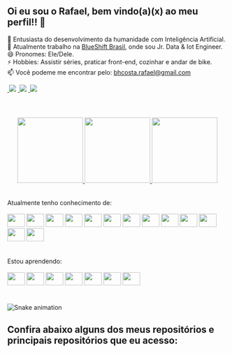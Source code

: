 ## Oi eu sou o Rafael, bem vindo(a)(x) ao meu perfil!! 🖖
🤖 Entusiasta do desenvolvimento da humanidade com Inteligência Artificial. <br>
💼 Atualmente trabalho na [BlueShift Brasil](https://blueshift.com.br/), onde sou Jr. Data & Iot Engineer. <br>
😄 Pronomes: Ele/Dele. <br>
⚡ Hobbies: Assistir séries, praticar front-end, cozinhar e andar de bike. <br>
📫 Você podeme me encontrar pelo: bhcosta.rafael@gmail.com <br>

<div>
<a href="https://www.linkedin.com/in/rafaelbhcosta/" alt="Linkedin"> <img src="https://img.shields.io/badge/-Linkedin-1A1C26?style=for-the-badge&logo=Linkedin&logoColor=3BBFA7&link=https://www.linkedin.com/in/rafaelbhcosta/"/></a>
<a href="https://www.instagram.com/task.dev/" alt="Instagram"> <img src="https://img.shields.io/badge/-Instagram-1A1C26?style=for-the-badge&logo=Instagram&logoColor=3BBFA7&link=https://www.instagram.com/task.dev/"/></a>
<a href="https://discord.gg/rv6gCMt2UN" alt="Discord"> <img src="https://img.shields.io/badge/-Discord-1A1C26?style=for-the-badge&logo=Discord&logoColor=3BBFA7&link=https://discord.gg/rv6gCMt2UN"/></a>
<!-- <a href="bhcosta.rafael@gmail.com" alt="E-mail"> <img src="https://img.shields.io/badge/Email-1A1C26?style=for-the-badge&logo=Gmail&logoColor=3BBFA7&link=bhcosta.rafael@gmail.com"/></a> -->
</div>

#

<div align="center">
<br>
  <a href="https://github.com/rafaelbhcosta">
  <img height="150em" src="https://github-readme-stats.vercel.app/api?username=rafaelbhcosta&show_icons=true&theme=dark&include_all_commits=true&count_private=true"/>
  <img height="150em" src="https://github-readme-stats.vercel.app/api/top-langs/?username=rafaelbhcosta&layout=compact&langs_count=7&theme=dark"/>
  <img height="150em" src="https://github-readme-streak-stats.herokuapp.com/?user=rafaelbhcosta&theme=dark&hide_border=true" />
  </a>
</div>
<br>
<br>
Atualmente tenho conhecimento de:
<div style="display: inline_block"><br>
    <img height="30" width="40" src="https://cdn.jsdelivr.net/gh/devicons/devicon/icons/azure/azure-original.svg" />
    <img height="30" width="40" src="https://cdn.jsdelivr.net/gh/devicons/devicon/icons/html5/html5-original.svg" />
    <img height="30" width="40" src="https://cdn.jsdelivr.net/gh/devicons/devicon/icons/css3/css3-original.svg" />
    <img height="30" width="40" src="https://cdn.jsdelivr.net/gh/devicons/devicon/icons/javascript/javascript-original.svg" />
    <img height="30" width="40" src="https://cdn.jsdelivr.net/gh/devicons/devicon/icons/python/python-original.svg" />
    <img height="30" width="40" src="https://cdn.jsdelivr.net/gh/devicons/devicon/icons/lua/lua-original-wordmark.svg" />
    <img height="30" width="40" src="https://cdn.jsdelivr.net/gh/devicons/devicon/icons/mysql/mysql-original.svg" />
    <img height="30" width="40" src="https://cdn.jsdelivr.net/gh/devicons/devicon/icons/docker/docker-plain.svg" />
    <img height="30" width="40" src="https://cdn.jsdelivr.net/gh/devicons/devicon/icons/figma/figma-original.svg" />
    <img height="30" width="40" src="https://cdn.jsdelivr.net/gh/devicons/devicon/icons/git/git-original.svg" />
    <img height="30" width="40" src="https://cdn.jsdelivr.net/gh/devicons/devicon/icons/gimp/gimp-original.svg" />
    <img height="30" width="40" src="https://cdn.jsdelivr.net/gh/devicons/devicon/icons/pycharm/pycharm-original.svg" />
    <img height="30" width="40" src="https://cdn.jsdelivr.net/gh/devicons/devicon/icons/devicon/devicon-original.svg" />



</div>
<br>
<br>
Estou aprendendo:
<div style="display: inline_block"><br>
    <img height="30" width="40" src="https://cdn.jsdelivr.net/gh/devicons/devicon/icons/nodejs/nodejs-original.svg" />
    <img height="30" width="40" src="https://cdn.jsdelivr.net/gh/devicons/devicon/icons/sass/sass-original.svg" />
    <img height="30" width="40" src="https://cdn.jsdelivr.net/gh/devicons/devicon/icons/bootstrap/bootstrap-plain.svg" />
    <img height="30" width="40" src="https://cdn.jsdelivr.net/gh/devicons/devicon/icons/react/react-original.svg" />
    <img height="30" width="40" src="https://cdn.jsdelivr.net/gh/devicons/devicon/icons/jupyter/jupyter-original-wordmark.svg" />
    <img height="30" width="40" src="https://cdn.jsdelivr.net/gh/devicons/devicon/icons/amazonwebservices/amazonwebservices-original.svg" />
    <img height="30" width="40" src="https://cdn.jsdelivr.net/gh/devicons/devicon/icons/gitlab/gitlab-original.svg" />

</div>

#

<div>
    
  ![Snake animation](https://github.com/rafaelbhcosta/rafaelbhcosta/blob/output/github-contribution-grid-snake.svg)

## Confira abaixo alguns dos meus repositórios e principais repositórios que eu acesso:
<br>
</div>



